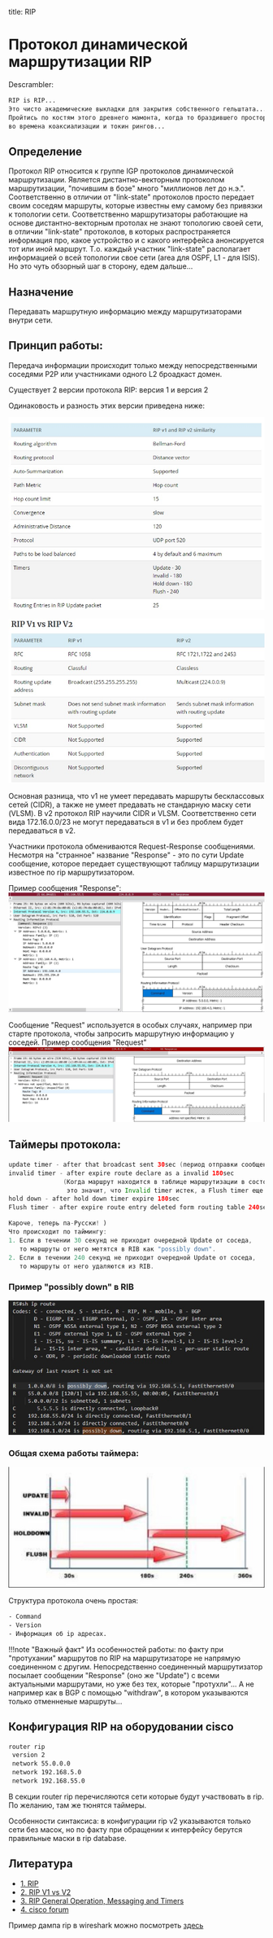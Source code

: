 title: RIP

# Протокол динамической маршрутизации RIP

Descrambler:
```bash
RIP is RIP...
Это чисто академические выкладки для закрытия собственного гельштата...
Пройтись по костям этого древнего мамонта, когда то браздившего просторы наших локальных сетей 
во времена коаксиализации и токин рингов...
```


## Определение
Протокол RIP относится к группе IGP протоколов динамической маршрутизации.
Является дистантно-векторным протоколом маршрутизации, "почившим в бозе" много "миллионов лет до н.э.". 
Соответственно в отличии от "link-state" протоколов просто передает своим соседям 
маршруты, которые известны ему самому без привязки к топологии сети. 
Соответственно маршрутизаторы работающие на основе дистантно-векторным протолах не знают топологию своей сети, в отличии "link-state" протоколов, в которых распространяется информация про, какое устройство и с какого интерфейса анонсируется тот или иной маршрут. Т.о. каждый участник "link-state" располагает информацией о всей топологии свое сети (area для OSPF, L1 - для ISIS). Но это чуть обзорный шаг в сторону, едем дальше...

## Назначение
Передавать маршрутную информацию между маршрутизаторами внутри сети.


## Принцип работы:
Передача информации происходит только между непосредственными соседями P2P или участниками одного L2 броадкаст домен.

Существует 2 версии протокола RIP: версия 1 и версия 2

Одинаковость и разность этих версии приведена ниже: 

![1sim2](img/rip/rip1sim2.jpg)

![1vs2](img/rip/rip1vs2.jpg)


Основная разница, что v1 не умеет передавать маршруты бесклассовых сетей (CIDR), а также не умеет предавать не стандарную маску сети (VLSM).
В v2 протокол RIP научили CIDR и VLSM. Соответственно сети вида 172.16.0.0/23 не могут передаваться в v1 и без проблем будет передаваться в v2.

Участники протокола обмениваются Request-Response сообщениями.
Несмотря на "странное" название "Response" - это по сути Update сообщение, которое передает существующют таблицу маршрутизации известное по rip маршрутизатором.

Пример сообщения "Response":
![Response](img/rip/rip-response.jpg)

Сообщение "Request" используется в особых случаях, например при старте протокола, чтобы запросить маршрутную информацию у соседей.
Пример сообщения "Request"
![Request](img/rip/rip-request.jpg)

## Таймеры протокола:
```java
update timer - after that broadcast sent 30sec (период отправки сообщений типа "Response")
invalid timer - after expire route declare as a invalid 180sec 
               (Когда маршрут находится в таблице маршрутизации в состоянии possibly down, 
               	это значит, что Invalid timer истек, а Flush timer еще нет)
hold down - after hold down timer expire 180sec
Flush timer - after expire route entry deleted form routing table 240sec
```

```java
Кароче, теперь па-Русски! )
Что происходит по таймингу:
1. Если в течении 30 секунд не приходит очередной Update от соседа, 
   то маршруты от него метятся в RIB как "possibly down".
2. Если в течении 240 секунд не приходит очередной Update от соседа, 
   то маршруты от него удаляются из RIB.
```


### Пример "possibly down" в RIB
![Request](img/rip/rip-possibly-down.jpg)

### Общая схема работы таймера:
![ip-header](img/rip/timers.jpg)

Структура протокола очень простая:
```bash
- Command
- Version
- Информация об ip адресах.
```

!!!note "Важный факт" 
		Из особенностей работы: по факту при "протухании" маршрутов по RIP на маршрутизаторе не напрямую соединенном с другим.
		Непосредственно соединенный маршрутизатор посылает сообщении "Response" (оно же "Update") с всеми актуальными маршрутами, но уже без тех, которые "протухли"... А не например как в BGP с помощью "withdraw", в котором указываются только отменненые маршруты...

## Конфигурация RIP на оборудовании cisco

```bash
router rip
 version 2
 network 55.0.0.0
 network 192.168.5.0
 network 192.168.55.0
```
В секции router rip перечисляются сети которые будут участвовать в rip.
По желанию, там же тюнятся таймеры.

Особенности синтаксиса: в конфигурации rip v2 указываются только сети без масок, но по факту при обращении к интерфейсу берутся правильные маски в rip database.

## Литература

- [1. RIP](http://xgu.ru/wiki/RIP)
- [2. RIP V1 vs V2](https://ipwithease.com/rip-v1-vs-rip-v2/)
- [3. RIP General Operation, Messaging and Timers](http://www.tcpipguide.com/free/t_RIPGeneralOperationMessagingandTimers-2.htm)
- [4. cisco forum](https://learningnetwork.cisco.com/s/question/0D53i00000Kt6cX/rip-timers)

Пример дампа rip в wireshark можно посмотреть [здесь](https://icebale.readthedocs.io/en/latest/networks/wireshark.collection/rip2.pcapng)
